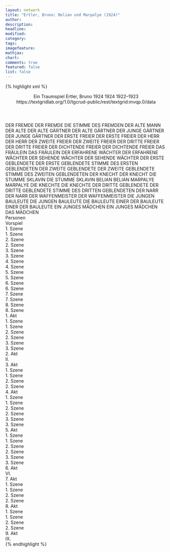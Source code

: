 ```yaml
---
layout: network
title: "Ertler, Bruno: Belian und Marpalye (1924)"
author:
description:
headline:
modified:
category:
tags:
imagefeature: 
mathjax: 
chart: 
comments: true
featured: false
list: false
---
```

{% highlight xml %}
<?xml-model href="https://raw.githubusercontent.com/DLiNa/project/master/rules/lina.rnc"?><?xml-model href="https://raw.githubusercontent.com/DLiNa/project/master/rules/lina.sch"?>
<play xmlns="http://lina.digital">
  <header>
    <title>Belian und Marpalye</title>
    <subtitle>Ein Traumspiel</subtitle>
    <genretitle/>
    <author>Ertler, Bruno</author>
    <date type="print" when="1924">1924</date>
    <date type="premiere" when="1924">1924</date>
    <date type="written" when="1923">1922–1923</date>
    <source>https://textgridlab.org/1.0/tgcrud-public/rest/textgrid:mvqp.0/data</source>
  </header>
  <personae>
    <character>
      <name>DER FREMDE</name>
      <alias xml:id="der_fremde">
        <name>DER FREMDE</name>
      </alias>
      <alias xml:id="die_stimme_des_fremden">
        <name>DIE STIMME DES FREMDEN</name>
      </alias>
    </character>
    <character>
      <name>DER ALTE MANN</name>
      <alias xml:id="der_alte">
        <name>DER ALTE</name>
      </alias>
    </character>
    <character>
      <name>DER ALTE GÄRTNER</name>
      <alias xml:id="der_alte_gärtner">
        <name>DER ALTE GÄRTNER</name>
      </alias>
    </character>
    <character>
      <name>DER JUNGE GÄRTNER</name>
      <alias xml:id="der_junge_gärtner">
        <name>DER JUNGE GÄRTNER</name>
      </alias>
    </character>
    <character>
      <name>DER ERSTE FREIER</name>
      <alias xml:id="der_erste_freier">
        <name>DER ERSTE FREIER</name>
      </alias>
    </character>
    <character>
      <name>DER HERR</name>
      <alias xml:id="der_herr">
        <name>DER HERR</name>
      </alias>
    </character>
    <character>
      <name>DER ZWEITE FREIER</name>
      <alias xml:id="der_zweite_freier">
        <name>DER ZWEITE FREIER</name>
      </alias>
    </character>
    <character>
      <name>DER DRITTE FREIER</name>
      <alias xml:id="der_dritte_freier">
        <name>DER DRITTE FREIER</name>
      </alias>
    </character>
    <character>
      <name>DER DICHTENDE FREIER</name>
      <alias xml:id="der_dichtende_freier">
        <name>DER DICHTENDE FREIER</name>
      </alias>
    </character>
    <character>
      <name>DAS FRÄULEIN</name>
      <alias xml:id="das_fräulein">
        <name>DAS FRÄULEIN</name>
      </alias>
    </character>
    <character>
      <name>DER ERFAHRENE WÄCHTER</name>
      <alias xml:id="der_erfahrene_wächter">
        <name>DER ERFAHRENE WÄCHTER</name>
      </alias>
    </character>
    <character>
      <name>DER SEHENDE WÄCHTER</name>
      <alias xml:id="der_sehende_wächter">
        <name>DER SEHENDE WÄCHTER</name>
      </alias>
    </character>
    <character>
      <name>DER ERSTE GEBLENDETE</name>
      <alias xml:id="der_erste_geblendete">
        <name>DER ERSTE GEBLENDETE</name>
      </alias>
      <alias xml:id="stimme_des_ersten_geblendeten">
        <name>STIMME DES ERSTEN GEBLENDETEN</name>
      </alias>
    </character>
    <character>
      <name>DER ZWEITE GEBLENDETE</name>
      <alias xml:id="der_zweite_geblendete">
        <name>DER ZWEITE GEBLENDETE</name>
      </alias>
      <alias xml:id="stimme_des_zweiten_geblendeten">
        <name>STIMME DES ZWEITEN GEBLENDETEN</name>
      </alias>
    </character>
    <character>
      <name>DER KNECHT</name>
      <alias xml:id="der_knecht">
        <name>DER KNECHT</name>
      </alias>
    </character>
    <character>
      <name>DIE STUMME SKLAVIN</name>
      <alias xml:id="die_stumme_sklavin">
        <name>DIE STUMME SKLAVIN</name>
      </alias>
    </character>
    <character>
      <name>BELIAN</name>
      <alias xml:id="belian">
        <name>BELIAN</name>
      </alias>
    </character>
    <character>
      <name>MARPALYE</name>
      <alias xml:id="marpalye">
        <name>MARPALYE</name>
      </alias>
    </character>
    <character>
      <name>DIE KNECHTE</name>
      <alias xml:id="die_knechte">
        <name>DIE KNECHTE</name>
      </alias>
    </character>
    <character>
      <name>DER DRITTE GEBLENDETE</name>
      <alias xml:id="der_dritte_geblendete">
        <name>DER DRITTE GEBLENDETE</name>
      </alias>
      <alias xml:id="stimme_des_dritten_geblendeten">
        <name>STIMME DES DRITTEN GEBLENDETEN</name>
      </alias>
    </character>
    <character>
      <name>DER NARR</name>
      <alias xml:id="der_narr">
        <name>DER NARR</name>
      </alias>
    </character>
    <character>
      <name>DER WAFFENMEISTER</name>
      <alias xml:id="der_waffenmeister">
        <name>DER WAFFENMEISTER</name>
      </alias>
    </character>
    <character>
      <name>DIE JUNGEN BAULEUTE</name>
      <alias xml:id="die_jungen_bauleute">
        <name>DIE JUNGEN BAULEUTE</name>
      </alias>
      <alias xml:id="die_bauleute">
        <name>DIE BAULEUTE</name>
      </alias>
    </character>
    <character>
      <name>EINER DER BAULEUTE</name>
      <alias xml:id="einer_der_bauleute">
        <name>EINER DER BAULEUTE</name>
      </alias>
    </character>
    <character>
      <name>EIN JUNGES MÄDCHEN</name>
      <alias xml:id="ein_junges_mädchen">
        <name>EIN JUNGES MÄDCHEN</name>
      </alias>
      <alias xml:id="das_mädchen">
        <name>DAS MÄDCHEN</name>
      </alias>
    </character>
  </personae>
  <text>
    <div>
      <head>Personen</head>
    </div>
    <div>
      <head>Vorspiel</head>
      <div>
        <head>1. Szene</head>
        <div>
          <head>1. Szene</head>
          <sp who="#der_fremde">
            <amount n="8" unit="speech_acts"/>
            <amount n="56" unit="words"/>
            <amount n="7" unit="lines"/>
            <amount n="297" unit="chars"/>
          </sp>
          <sp who="#der_alte">
            <amount n="10" unit="speech_acts"/>
            <amount n="266" unit="words"/>
            <amount n="8" unit="lines"/>
            <amount n="1462" unit="chars"/>
          </sp>
          <sp who="#der_alte_gärtner">
            <amount n="5" unit="speech_acts"/>
            <amount n="172" unit="words"/>
            <amount n="2" unit="lines"/>
            <amount n="981" unit="chars"/>
          </sp>
          <sp who="#der_junge_gärtner">
            <amount n="2" unit="speech_acts"/>
            <amount n="35" unit="words"/>
            <amount n="1" unit="lines"/>
            <amount n="188" unit="chars"/>
          </sp>
        </div>
      </div>
      <div>
        <head>2. Szene</head>
        <div>
          <head>2. Szene</head>
          <sp who="#der_alte_gärtner">
            <amount n="9" unit="speech_acts"/>
            <amount n="565" unit="words"/>
            <amount n="4" unit="lines"/>
            <amount n="3108" unit="chars"/>
          </sp>
          <sp who="#der_fremde">
            <amount n="6" unit="speech_acts"/>
            <amount n="87" unit="words"/>
            <amount n="4" unit="lines"/>
            <amount n="455" unit="chars"/>
          </sp>
          <sp who="#der_junge_gärtner">
            <amount n="5" unit="speech_acts"/>
            <amount n="78" unit="words"/>
            <amount n="4" unit="lines"/>
            <amount n="439" unit="chars"/>
          </sp>
        </div>
      </div>
      <div>
        <head>3. Szene</head>
        <div>
          <head>3. Szene</head>
          <sp who="#der_alte">
            <amount n="2" unit="speech_acts"/>
            <amount n="119" unit="words"/>
            <amount n="706" unit="chars"/>
          </sp>
          <sp who="#der_alte_gärtner">
            <amount n="1" unit="speech_acts"/>
            <amount n="3" unit="words"/>
            <amount n="1" unit="lines"/>
            <amount n="27" unit="chars"/>
          </sp>
        </div>
      </div>
      <div>
        <head>4. Szene</head>
        <div>
          <head>4. Szene</head>
          <sp who="#der_fremde">
            <amount n="2" unit="speech_acts"/>
            <amount n="21" unit="words"/>
            <amount n="2" unit="lines"/>
            <amount n="116" unit="chars"/>
          </sp>
          <sp who="#der_alte_gärtner">
            <amount n="2" unit="speech_acts"/>
            <amount n="32" unit="words"/>
            <amount n="1" unit="lines"/>
            <amount n="184" unit="chars"/>
          </sp>
        </div>
      </div>
      <div>
        <head>5. Szene</head>
        <div>
          <head>5. Szene</head>
          <sp who="#der_erste_freier">
            <amount n="9" unit="speech_acts"/>
            <amount n="229" unit="words"/>
            <amount n="5" unit="lines"/>
            <amount n="1337" unit="chars"/>
          </sp>
          <sp who="#der_herr">
            <amount n="19" unit="speech_acts"/>
            <amount n="129" unit="words"/>
            <amount n="17" unit="lines"/>
            <amount n="735" unit="chars"/>
          </sp>
          <sp who="#der_zweite_freier">
            <amount n="11" unit="speech_acts"/>
            <amount n="70" unit="words"/>
            <amount n="10" unit="lines"/>
            <amount n="385" unit="chars"/>
          </sp>
          <sp who="#der_alte_gärtner">
            <amount n="2" unit="speech_acts"/>
            <amount n="15" unit="words"/>
            <amount n="2" unit="lines"/>
            <amount n="89" unit="chars"/>
          </sp>
        </div>
      </div>
      <div>
        <head>6. Szene</head>
        <div>
          <head>6. Szene</head>
          <sp who="#der_dritte_freier">
            <amount n="9" unit="speech_acts"/>
            <amount n="208" unit="words"/>
            <amount n="4" unit="lines"/>
            <amount n="1115" unit="chars"/>
          </sp>
          <sp who="#der_dichtende_freier">
            <amount n="8" unit="speech_acts"/>
            <amount n="52" unit="words"/>
            <amount n="8" unit="lines"/>
            <amount n="300" unit="chars"/>
          </sp>
          <sp who="#das_fräulein">
            <amount n="5" unit="speech_acts"/>
            <amount n="29" unit="words"/>
            <amount n="5" unit="lines"/>
            <amount n="160" unit="chars"/>
          </sp>
        </div>
      </div>
      <div>
        <head>7. Szene</head>
        <div>
          <head>7. Szene</head>
          <sp who="#der_dichtende_freier">
            <amount n="14" unit="speech_acts"/>
            <amount n="208" unit="words"/>
            <amount n="10" unit="lines"/>
            <amount n="1119" unit="chars"/>
          </sp>
          <sp who="#das_fräulein">
            <amount n="13" unit="speech_acts"/>
            <amount n="180" unit="words"/>
            <amount n="10" unit="lines"/>
            <amount n="979" unit="chars"/>
          </sp>
          <sp who="#der_fremde">
            <amount n="1" unit="speech_acts"/>
            <amount n="10" unit="words"/>
            <amount n="1" unit="lines"/>
            <amount n="53" unit="chars"/>
          </sp>
          <sp who="#der_junge_gärtner">
            <amount n="1" unit="speech_acts"/>
            <amount n="3" unit="words"/>
            <amount n="1" unit="lines"/>
            <amount n="22" unit="chars"/>
          </sp>
        </div>
      </div>
      <div>
        <head>8. Szene</head>
        <div>
          <head>8. Szene</head>
          <sp who="#der_herr">
            <amount n="1" unit="speech_acts"/>
            <amount n="12" unit="words"/>
            <amount n="1" unit="lines"/>
            <amount n="67" unit="chars"/>
          </sp>
          <sp who="#der_erste_freier">
            <amount n="1" unit="speech_acts"/>
            <amount n="18" unit="words"/>
            <amount n="107" unit="chars"/>
          </sp>
          <sp who="#der_zweite_freier">
            <amount n="1" unit="speech_acts"/>
            <amount n="7" unit="words"/>
            <amount n="1" unit="lines"/>
            <amount n="41" unit="chars"/>
          </sp>
          <sp who="#der_dritte_freier">
            <amount n="2" unit="speech_acts"/>
            <amount n="18" unit="words"/>
            <amount n="2" unit="lines"/>
            <amount n="119" unit="chars"/>
          </sp>
          <sp who="#der_dichtende_freier">
            <amount n="1" unit="speech_acts"/>
            <amount n="35" unit="words"/>
            <amount n="174" unit="chars"/>
          </sp>
          <sp who="#das_fräulein">
            <amount n="1" unit="speech_acts"/>
            <amount n="2" unit="words"/>
            <amount n="1" unit="lines"/>
            <amount n="17" unit="chars"/>
          </sp>
          <sp who="#der_fremde">
            <amount n="1" unit="speech_acts"/>
            <amount n="8" unit="words"/>
            <amount n="1" unit="lines"/>
            <amount n="62" unit="chars"/>
          </sp>
          <sp who="#der_junge_gärtner">
            <amount n="1" unit="speech_acts"/>
            <amount n="22" unit="words"/>
            <amount n="132" unit="chars"/>
          </sp>
        </div>
      </div>
    </div>
    <div>
      <head>1. Akt</head>
      <div>
        <head>1. Szene</head>
        <div>
          <head>1. Szene</head>
          <sp who="#der_erfahrene_wächter">
            <amount n="6" unit="speech_acts"/>
            <amount n="71" unit="words"/>
            <amount n="5" unit="lines"/>
            <amount n="404" unit="chars"/>
          </sp>
          <sp who="#der_sehende_wächter">
            <amount n="4" unit="speech_acts"/>
            <amount n="69" unit="words"/>
            <amount n="3" unit="lines"/>
            <amount n="364" unit="chars"/>
          </sp>
          <sp who="#der_erste_geblendete">
            <amount n="4" unit="speech_acts"/>
            <amount n="165" unit="words"/>
            <amount n="1" unit="lines"/>
            <amount n="973" unit="chars"/>
          </sp>
          <sp who="#der_zweite_geblendete">
            <amount n="2" unit="speech_acts"/>
            <amount n="205" unit="words"/>
            <amount n="1244" unit="chars"/>
          </sp>
        </div>
      </div>
      <div>
        <head>2. Szene</head>
        <div>
          <head>2. Szene</head>
          <sp who="#der_knecht">
            <amount n="3" unit="speech_acts"/>
            <amount n="58" unit="words"/>
            <amount n="2" unit="lines"/>
            <amount n="335" unit="chars"/>
          </sp>
          <sp who="#der_erfahrene_wächter">
            <amount n="2" unit="speech_acts"/>
            <amount n="60" unit="words"/>
            <amount n="1" unit="lines"/>
            <amount n="323" unit="chars"/>
          </sp>
          <sp who="#der_sehende_wächter">
            <amount n="4" unit="speech_acts"/>
            <amount n="73" unit="words"/>
            <amount n="3" unit="lines"/>
            <amount n="446" unit="chars"/>
          </sp>
          <sp who="#die_stumme_sklavin">
            <amount n="1" unit="speech_acts"/>
          </sp>
        </div>
      </div>
      <div>
        <head>3. Szene</head>
        <div>
          <head>3. Szene</head>
          <sp who="#belian">
            <amount n="12" unit="speech_acts"/>
            <amount n="436" unit="words"/>
            <amount n="6" unit="lines"/>
            <amount n="2424" unit="chars"/>
          </sp>
          <sp who="#der_erfahrene_wächter">
            <amount n="6" unit="speech_acts"/>
            <amount n="24" unit="words"/>
            <amount n="5" unit="lines"/>
            <amount n="121" unit="chars"/>
          </sp>
          <sp who="#der_sehende_wächter">
            <amount n="3" unit="speech_acts"/>
            <amount n="12" unit="words"/>
            <amount n="3" unit="lines"/>
            <amount n="49" unit="chars"/>
          </sp>
          <sp who="#der_erste_geblendete #der_zweite_geblendete">
            <amount n="1" unit="speech_acts"/>
            <amount n="1" unit="words"/>
            <amount n="1" unit="lines"/>
            <amount n="11" unit="chars"/>
          </sp>
          <sp who="#der_dritte_freier">
            <amount n="9" unit="speech_acts"/>
            <amount n="227" unit="words"/>
            <amount n="7" unit="lines"/>
            <amount n="1283" unit="chars"/>
          </sp>
          <sp who="#marpalye">
            <amount n="1" unit="speech_acts"/>
            <amount n="4" unit="words"/>
            <amount n="1" unit="lines"/>
            <amount n="21" unit="chars"/>
          </sp>
          <sp who="#die_stumme_sklavin">
            <amount n="1" unit="speech_acts"/>
          </sp>
          <sp who="#belian #die_knechte #der_knecht">
            <amount n="1" unit="speech_acts"/>
            <amount n="1" unit="words"/>
            <amount n="1" unit="lines"/>
            <amount n="10" unit="chars"/>
          </sp>
          <sp who="#der_erste_geblendete">
            <amount n="1" unit="speech_acts"/>
            <amount n="2" unit="words"/>
            <amount n="1" unit="lines"/>
            <amount n="17" unit="chars"/>
          </sp>
          <sp who="#der_zweite_geblendete">
            <amount n="1" unit="speech_acts"/>
            <amount n="4" unit="words"/>
            <amount n="1" unit="lines"/>
            <amount n="30" unit="chars"/>
          </sp>
          <sp who="#der_dritte_geblendete">
            <amount n="1" unit="speech_acts"/>
            <amount n="2" unit="words"/>
            <amount n="1" unit="lines"/>
            <amount n="15" unit="chars"/>
          </sp>
        </div>
      </div>
    </div>
    <div>
      <head>2. Akt</head>
      <div>
        <head>II.</head>
        <sp who="#der_sehende_wächter">
          <amount n="17" unit="speech_acts"/>
          <amount n="219" unit="words"/>
          <amount n="14" unit="lines"/>
          <amount n="1269" unit="chars"/>
        </sp>
        <sp who="#der_erfahrene_wächter">
          <amount n="16" unit="speech_acts"/>
          <amount n="455" unit="words"/>
          <amount n="11" unit="lines"/>
          <amount n="2584" unit="chars"/>
        </sp>
        <sp who="#der_zweite_geblendete">
          <amount n="2" unit="speech_acts"/>
          <amount n="12" unit="words"/>
          <amount n="2" unit="lines"/>
          <amount n="91" unit="chars"/>
        </sp>
        <sp who="#der_erste_geblendete">
          <amount n="1" unit="speech_acts"/>
          <amount n="5" unit="words"/>
          <amount n="1" unit="lines"/>
          <amount n="33" unit="chars"/>
        </sp>
        <sp who="#der_dritte_geblendete">
          <amount n="1" unit="speech_acts"/>
          <amount n="3" unit="words"/>
          <amount n="1" unit="lines"/>
          <amount n="30" unit="chars"/>
        </sp>
        <sp who="#der_erste_geblendete #der_zweite_geblendete #der_dritte_geblendete">
          <amount n="2" unit="speech_acts"/>
          <amount n="7" unit="words"/>
          <amount n="2" unit="lines"/>
          <amount n="59" unit="chars"/>
        </sp>
        <sp who="#die_stimme_des_fremden">
          <amount n="1" unit="speech_acts"/>
          <amount n="5" unit="words"/>
          <amount n="1" unit="lines"/>
          <amount n="31" unit="chars"/>
        </sp>
        <sp who="#der_fremde">
          <amount n="1" unit="speech_acts"/>
          <amount n="7" unit="words"/>
          <amount n="1" unit="lines"/>
          <amount n="34" unit="chars"/>
        </sp>
      </div>
    </div>
    <div>
      <head>3. Akt</head>
      <div>
        <head>1. Szene</head>
        <div>
          <head>1. Szene</head>
          <sp who="#der_narr">
            <amount n="13" unit="speech_acts"/>
            <amount n="492" unit="words"/>
            <amount n="6" unit="lines"/>
            <amount n="2781" unit="chars"/>
          </sp>
          <sp who="#marpalye">
            <amount n="12" unit="speech_acts"/>
            <amount n="369" unit="words"/>
            <amount n="8" unit="lines"/>
            <amount n="1965" unit="chars"/>
          </sp>
        </div>
      </div>
      <div>
        <head>2. Szene</head>
        <div>
          <head>2. Szene</head>
          <sp who="#der_sehende_wächter">
            <amount n="11" unit="speech_acts"/>
            <amount n="166" unit="words"/>
            <amount n="8" unit="lines"/>
            <amount n="985" unit="chars"/>
          </sp>
          <sp who="#marpalye">
            <amount n="8" unit="speech_acts"/>
            <amount n="63" unit="words"/>
            <amount n="6" unit="lines"/>
            <amount n="413" unit="chars"/>
          </sp>
          <sp who="#der_narr">
            <amount n="5" unit="speech_acts"/>
            <amount n="44" unit="words"/>
            <amount n="5" unit="lines"/>
            <amount n="248" unit="chars"/>
          </sp>
        </div>
      </div>
    </div>
    <div>
      <head>4. Akt</head>
      <div>
        <head>1. Szene</head>
        <div>
          <head>1. Szene</head>
          <sp who="#der_fremde">
            <amount n="15" unit="speech_acts"/>
            <amount n="464" unit="words"/>
            <amount n="11" unit="lines"/>
            <amount n="2537" unit="chars"/>
          </sp>
          <sp who="#der_waffenmeister">
            <amount n="14" unit="speech_acts"/>
            <amount n="382" unit="words"/>
            <amount n="9" unit="lines"/>
            <amount n="2089" unit="chars"/>
          </sp>
        </div>
      </div>
      <div>
        <head>2. Szene</head>
        <div>
          <head>2. Szene</head>
          <sp who="#der_fremde">
            <amount n="11" unit="speech_acts"/>
            <amount n="118" unit="words"/>
            <amount n="9" unit="lines"/>
            <amount n="634" unit="chars"/>
          </sp>
          <sp who="#der_sehende_wächter">
            <amount n="9" unit="speech_acts"/>
            <amount n="118" unit="words"/>
            <amount n="6" unit="lines"/>
            <amount n="677" unit="chars"/>
          </sp>
          <sp who="#der_waffenmeister">
            <amount n="1" unit="speech_acts"/>
            <amount n="4" unit="words"/>
            <amount n="1" unit="lines"/>
            <amount n="22" unit="chars"/>
          </sp>
        </div>
      </div>
      <div>
        <head>3. Szene</head>
        <div>
          <head>3. Szene</head>
          <sp who="#der_waffenmeister">
            <amount n="2" unit="speech_acts"/>
            <amount n="14" unit="words"/>
            <amount n="2" unit="lines"/>
            <amount n="80" unit="chars"/>
          </sp>
          <sp who="#der_fremde">
            <amount n="2" unit="speech_acts"/>
            <amount n="27" unit="words"/>
            <amount n="1" unit="lines"/>
            <amount n="162" unit="chars"/>
          </sp>
        </div>
      </div>
    </div>
    <div>
      <head>5. Akt</head>
      <div>
        <head>1. Szene</head>
        <div>
          <head>1. Szene</head>
          <sp who="#der_erfahrene_wächter">
            <amount n="6" unit="speech_acts"/>
            <amount n="56" unit="words"/>
            <amount n="5" unit="lines"/>
            <amount n="315" unit="chars"/>
          </sp>
          <sp who="#belian">
            <amount n="8" unit="speech_acts"/>
            <amount n="195" unit="words"/>
            <amount n="3" unit="lines"/>
            <amount n="1136" unit="chars"/>
          </sp>
          <sp who="#der_narr">
            <amount n="4" unit="speech_acts"/>
            <amount n="25" unit="words"/>
            <amount n="3" unit="lines"/>
            <amount n="133" unit="chars"/>
          </sp>
        </div>
      </div>
      <div>
        <head>2. Szene</head>
        <div>
          <head>2. Szene</head>
          <sp who="#marpalye">
            <amount n="11" unit="speech_acts"/>
            <amount n="75" unit="words"/>
            <amount n="10" unit="lines"/>
            <amount n="406" unit="chars"/>
          </sp>
          <sp who="#belian">
            <amount n="12" unit="speech_acts"/>
            <amount n="368" unit="words"/>
            <amount n="7" unit="lines"/>
            <amount n="2025" unit="chars"/>
          </sp>
          <sp who="#der_sehende_wächter">
            <amount n="1" unit="speech_acts"/>
            <amount n="2" unit="words"/>
            <amount n="1" unit="lines"/>
            <amount n="11" unit="chars"/>
          </sp>
        </div>
      </div>
      <div>
        <head>3. Szene</head>
        <div>
          <head>3. Szene</head>
          <sp who="#belian">
            <amount n="9" unit="speech_acts"/>
            <amount n="221" unit="words"/>
            <amount n="4" unit="lines"/>
            <amount n="1196" unit="chars"/>
          </sp>
          <sp who="#der_fremde">
            <amount n="6" unit="speech_acts"/>
            <amount n="132" unit="words"/>
            <amount n="4" unit="lines"/>
            <amount n="689" unit="chars"/>
          </sp>
          <sp who="#der_sehende_wächter">
            <amount n="2" unit="speech_acts"/>
            <amount n="14" unit="words"/>
            <amount n="2" unit="lines"/>
            <amount n="84" unit="chars"/>
          </sp>
          <sp who="#marpalye">
            <amount n="3" unit="speech_acts"/>
            <amount n="10" unit="words"/>
            <amount n="3" unit="lines"/>
            <amount n="63" unit="chars"/>
          </sp>
          <sp who="#der_narr">
            <amount n="2" unit="speech_acts"/>
            <amount n="55" unit="words"/>
            <amount n="1" unit="lines"/>
            <amount n="292" unit="chars"/>
          </sp>
          <sp who="#der_waffenmeister">
            <amount n="1" unit="speech_acts"/>
            <amount n="14" unit="words"/>
            <amount n="1" unit="lines"/>
            <amount n="84" unit="chars"/>
          </sp>
        </div>
      </div>
    </div>
    <div>
      <head>6. Akt</head>
      <div>
        <head>VI.</head>
        <sp who="#der_sehende_wächter">
          <amount n="11" unit="speech_acts"/>
          <amount n="200" unit="words"/>
          <amount n="9" unit="lines"/>
          <amount n="1169" unit="chars"/>
        </sp>
        <sp who="#der_erfahrene_wächter">
          <amount n="11" unit="speech_acts"/>
          <amount n="218" unit="words"/>
          <amount n="7" unit="lines"/>
          <amount n="1188" unit="chars"/>
        </sp>
      </div>
    </div>
    <div>
      <head>7. Akt</head>
      <div>
        <head>1. Szene</head>
        <div>
          <head>1. Szene</head>
          <sp who="#der_waffenmeister">
            <amount n="11" unit="speech_acts"/>
            <amount n="95" unit="words"/>
            <amount n="10" unit="lines"/>
            <amount n="578" unit="chars"/>
          </sp>
          <sp who="#der_fremde">
            <amount n="11" unit="speech_acts"/>
            <amount n="221" unit="words"/>
            <amount n="6" unit="lines"/>
            <amount n="1236" unit="chars"/>
          </sp>
        </div>
      </div>
      <div>
        <head>2. Szene</head>
        <div>
          <head>2. Szene</head>
          <sp who="#der_fremde">
            <amount n="8" unit="speech_acts"/>
            <amount n="242" unit="words"/>
            <amount n="5" unit="lines"/>
            <amount n="1435" unit="chars"/>
          </sp>
          <sp who="#marpalye">
            <amount n="8" unit="speech_acts"/>
            <amount n="118" unit="words"/>
            <amount n="5" unit="lines"/>
            <amount n="714" unit="chars"/>
          </sp>
        </div>
      </div>
    </div>
    <div>
      <head>8. Akt</head>
      <div>
        <head>1. Szene</head>
        <div>
          <head>1. Szene</head>
          <sp who="#belian">
            <amount n="3" unit="speech_acts"/>
            <amount n="58" unit="words"/>
            <amount n="2" unit="lines"/>
            <amount n="346" unit="chars"/>
          </sp>
          <sp who="#der_erfahrene_wächter">
            <amount n="2" unit="speech_acts"/>
            <amount n="20" unit="words"/>
            <amount n="2" unit="lines"/>
            <amount n="112" unit="chars"/>
          </sp>
          <sp who="#stimme_des_ersten_geblendeten #stimme_des_zweiten_geblendeten #stimme_des_dritten_geblendeten">
            <amount n="1" unit="speech_acts"/>
            <amount n="3" unit="words"/>
            <amount n="1" unit="lines"/>
            <amount n="30" unit="chars"/>
          </sp>
          <sp who="#stimme_des_ersten_geblendeten #stimme_des_zweiten_geblendeten #stimme_des_dritten_geblendeten">
            <amount n="1" unit="speech_acts"/>
            <amount n="7" unit="words"/>
            <amount n="1" unit="lines"/>
            <amount n="72" unit="chars"/>
          </sp>
        </div>
      </div>
      <div>
        <head>2. Szene</head>
        <div>
          <head>2. Szene</head>
          <sp who="#marpalye #der_narr">
            <amount n="1" unit="speech_acts"/>
          </sp>
          <sp who="#belian">
            <amount n="6" unit="speech_acts"/>
            <amount n="77" unit="words"/>
            <amount n="4" unit="lines"/>
            <amount n="444" unit="chars"/>
          </sp>
          <sp who="#marpalye">
            <amount n="3" unit="speech_acts"/>
            <amount n="5" unit="words"/>
            <amount n="3" unit="lines"/>
            <amount n="33" unit="chars"/>
          </sp>
          <sp who="#der_narr">
            <amount n="2" unit="speech_acts"/>
            <amount n="13" unit="words"/>
            <amount n="2" unit="lines"/>
            <amount n="88" unit="chars"/>
          </sp>
          <sp who="#der_waffenmeister">
            <amount n="2" unit="speech_acts"/>
            <amount n="121" unit="words"/>
            <amount n="693" unit="chars"/>
          </sp>
          <sp who="#der_fremde">
            <amount n="4" unit="speech_acts"/>
            <amount n="130" unit="words"/>
            <amount n="3" unit="lines"/>
            <amount n="751" unit="chars"/>
          </sp>
        </div>
      </div>
    </div>
    <div>
      <head>9. Akt</head>
      <div>
        <head>IX.</head>
        <sp who="#der_fremde">
          <amount n="8" unit="speech_acts"/>
          <amount n="142" unit="words"/>
          <amount n="5" unit="lines"/>
          <amount n="818" unit="chars"/>
        </sp>
        <sp who="#marpalye">
          <amount n="2" unit="speech_acts"/>
          <amount n="7" unit="words"/>
          <amount n="2" unit="lines"/>
          <amount n="40" unit="chars"/>
        </sp>
        <sp who="#die_jungen_bauleute #einer_der_bauleute">
          <amount n="2" unit="speech_acts"/>
          <amount n="2" unit="words"/>
          <amount n="1" unit="lines"/>
          <amount n="23" unit="chars"/>
        </sp>
        <sp who="#die_bauleute #einer_der_bauleute">
          <amount n="4" unit="speech_acts"/>
          <amount n="21" unit="words"/>
          <amount n="4" unit="lines"/>
          <amount n="114" unit="chars"/>
        </sp>
        <sp who="#einer_der_bauleute">
          <amount n="1" unit="speech_acts"/>
          <amount n="61" unit="words"/>
          <amount n="334" unit="chars"/>
        </sp>
        <sp who="#ein_junges_mädchen">
          <amount n="1" unit="speech_acts"/>
          <amount n="22" unit="words"/>
          <amount n="113" unit="chars"/>
        </sp>
        <sp who="#das_mädchen">
          <amount n="1" unit="speech_acts"/>
          <amount n="4" unit="words"/>
          <amount n="1" unit="lines"/>
          <amount n="20" unit="chars"/>
        </sp>
        <sp who="#der_alte_gärtner">
          <amount n="4" unit="speech_acts"/>
          <amount n="28" unit="words"/>
          <amount n="4" unit="lines"/>
          <amount n="167" unit="chars"/>
        </sp>
        <sp who="#der_junge_gärtner">
          <amount n="5" unit="speech_acts"/>
          <amount n="53" unit="words"/>
          <amount n="2" unit="lines"/>
          <amount n="285" unit="chars"/>
        </sp>
      </div>
    </div>
  </text>
</play>
{% endhighlight %}
